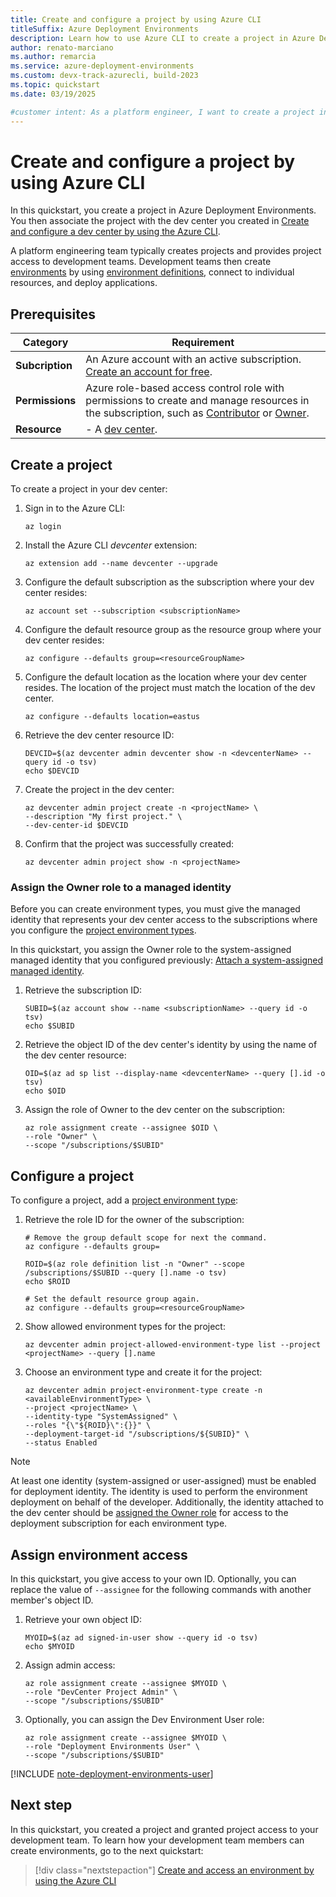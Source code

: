 ```yaml
---
title: Create and configure a project by using Azure CLI
titleSuffix: Azure Deployment Environments
description: Learn how to use Azure CLI to create a project in Azure Deployment Environments and associate the project with a dev center.
author: renato-marciano
ms.author: remarcia
ms.service: azure-deployment-environments
ms.custom: devx-track-azurecli, build-2023
ms.topic: quickstart
ms.date: 03/19/2025

#customer intent: As a platform engineer, I want to create a project in Azure Deployment Environments so that my teams can deploy applications.
---
```


# Create and configure a project by using Azure CLI

In this quickstart, you create a project in Azure Deployment Environments. You then associate the project with the dev center you created in [Create and configure a dev center by using the Azure CLI](how-to-create-configure-dev-center.md).

A platform engineering team typically creates projects and provides project access to development teams. Development teams then create [environments](concept-environments-key-concepts.md#environments) by using [environment definitions](concept-environments-key-concepts.md#environment-definitions), connect to individual resources, and deploy applications.

## Prerequisites

|Category|Requirement|
|-|-|
|**Subcription**|An Azure account with an active subscription. [Create an account for free](https://azure.microsoft.com/free/?WT.mc_id=A261C142F).|
|**Permissions**| Azure role-based access control role with permissions to create and manage resources in the subscription, such as [Contributor](../role-based-access-control/built-in-roles.md#contributor) or [Owner](../role-based-access-control/built-in-roles.md#owner).|
|**Resource**|- A [dev center](how-to-create-configure-dev-center.md).|

## Create a project

To create a project in your dev center:

1. Sign in to the Azure CLI:

    ```azurecli
    az login
    ```

1. Install the Azure CLI *devcenter* extension:

   ```azurecli
   az extension add --name devcenter --upgrade
   ```

1. Configure the default subscription as the subscription where your dev center resides:

   ```azurecli
   az account set --subscription <subscriptionName>
   ```

1. Configure the default resource group as the resource group where your dev center resides:

   ```azurecli
   az configure --defaults group=<resourceGroupName>
   ```

1. Configure the default location as the location where your dev center resides. The location of the project must match the location of the dev center.

   ```azurecli
   az configure --defaults location=eastus
   ```

1. Retrieve the dev center resource ID:

    ```azurecli
    DEVCID=$(az devcenter admin devcenter show -n <devcenterName> --query id -o tsv)
    echo $DEVCID
    ```

1. Create the project in the dev center:

    ```azurecli
    az devcenter admin project create -n <projectName> \
    --description "My first project." \
    --dev-center-id $DEVCID
    ```

1. Confirm that the project was successfully created:

    ```azurecli
    az devcenter admin project show -n <projectName>
    ```

### Assign the Owner role to a managed identity

Before you can create environment types, you must give the managed identity that represents your dev center access to the subscriptions where you configure the [project environment types](concept-environments-key-concepts.md#project-environment-types). 

In this quickstart, you assign the Owner role to the system-assigned managed identity that you configured previously: [Attach a system-assigned managed identity](quickstart-create-and-configure-devcenter.md#attach-a-system-assigned-managed-identity).

1. Retrieve the subscription ID:

    ```azurecli
    SUBID=$(az account show --name <subscriptionName> --query id -o tsv)
    echo $SUBID
    ```

1. Retrieve the object ID of the dev center's identity by using the name of the dev center resource:

    ```azurecli
    OID=$(az ad sp list --display-name <devcenterName> --query [].id -o tsv)
    echo $OID
    ```

1. Assign the role of Owner to the dev center on the subscription:

    ```azurecli
    az role assignment create --assignee $OID \
    --role "Owner" \
    --scope "/subscriptions/$SUBID"
    ```

## Configure a project

To configure a project, add a [project environment type](how-to-configure-project-environment-types.md):

1. Retrieve the role ID for the owner of the subscription:

    ```azurecli
    # Remove the group default scope for next the command. 
    az configure --defaults group=

    ROID=$(az role definition list -n "Owner" --scope /subscriptions/$SUBID --query [].name -o tsv)
    echo $ROID

    # Set the default resource group again.
    az configure --defaults group=<resourceGroupName>
    ```

1. Show allowed environment types for the project:

    ```azurecli
    az devcenter admin project-allowed-environment-type list --project <projectName> --query [].name
    ```

1. Choose an environment type and create it for the project:

    ```azurecli
    az devcenter admin project-environment-type create -n <availableEnvironmentType> \
    --project <projectName> \
    --identity-type "SystemAssigned" \
    --roles "{\"${ROID}\":{}}" \
    --deployment-target-id "/subscriptions/${SUBID}" \
    --status Enabled
    ```

> [!NOTE]
> At least one identity (system-assigned or user-assigned) must be enabled for deployment identity. The identity is used to perform the environment deployment on behalf of the developer. Additionally, the identity attached to the dev center should be [assigned the Owner role](how-to-configure-managed-identity.md) for access to the deployment subscription for each environment type.

## Assign environment access

In this quickstart, you give access to your own ID. Optionally, you can replace the value of `--assignee` for the following commands with another member's object ID.

1. Retrieve your own object ID:

    ```azurecli
    MYOID=$(az ad signed-in-user show --query id -o tsv)
    echo $MYOID
    ```

1. Assign admin access:

    ```azurecli
    az role assignment create --assignee $MYOID \
    --role "DevCenter Project Admin" \
    --scope "/subscriptions/$SUBID"
    ```

1. Optionally, you can assign the Dev Environment User role:

    ```azurecli
    az role assignment create --assignee $MYOID \
    --role "Deployment Environments User" \
    --scope "/subscriptions/$SUBID"
    ```


[!INCLUDE [note-deployment-environments-user](includes/note-deployment-environments-user.md)]

## Next step

In this quickstart, you created a project and granted project access to your development team. To learn how your development team members can create environments, go to the next quickstart:

> [!div class="nextstepaction"]
> [Create and access an environment by using the Azure CLI](how-to-create-access-environments.md)
